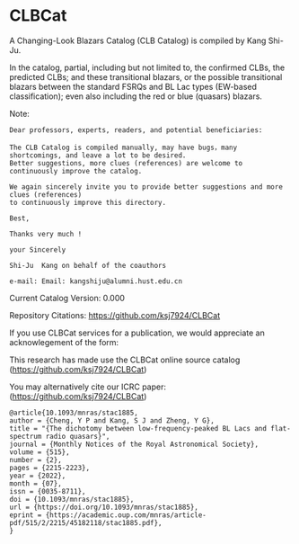 # CLBCat
A Changing-Look Blazars Catalog (CLB Catalog) is compiled by Kang Shi-Ju.

  In the catalog, partial, including but not limited to, 
the confirmed CLBs, the predicted CLBs;
and these transitional blazars, or  the possible transitional blazars between the standard FSRQs and BL Lac types (EW-based classification);
even also including the red or blue (quasars) blazars.


Note: 

    Dear professors, experts, readers, and potential beneficiaries:
    
    The CLB Catalog is compiled manually, may have bugs，many shortcomings, and leave a lot to be desired. 
    Better suggestions, more clues (references) are welcome to continuously improve the catalog.

    We again sincerely invite you to provide better suggestions and more clues (references) 
    to continuously improve this directory.

    Best,
    
    Thanks very much !
    
    your Sincerely

    Shi-Ju  Kang on behalf of the coauthors

    e-mail: Email: kangshiju@alumni.hust.edu.cn






Current Catalog Version: 0.000 

Repository Citations: https://github.com/ksj7924/CLBCat

If you use CLBCat services for a publication, we would appreciate an acknowlegement of the form:

This research has made use the CLBCat online source catalog (https://github.com/ksj7924/CLBCat) 

You may alternatively cite our ICRC paper: (https://github.com/ksj7924/CLBCat)

    @article{10.1093/mnras/stac1885,
    author = {Cheng, Y P and Kang, S J and Zheng, Y G},
    title = "{The dichotomy between low-frequency-peaked BL Lacs and flat-spectrum radio quasars}",
    journal = {Monthly Notices of the Royal Astronomical Society},
    volume = {515},
    number = {2},
    pages = {2215-2223},
    year = {2022},
    month = {07},
    issn = {0035-8711},
    doi = {10.1093/mnras/stac1885},
    url = {https://doi.org/10.1093/mnras/stac1885},
    eprint = {https://academic.oup.com/mnras/article-pdf/515/2/2215/45182118/stac1885.pdf},
    }



